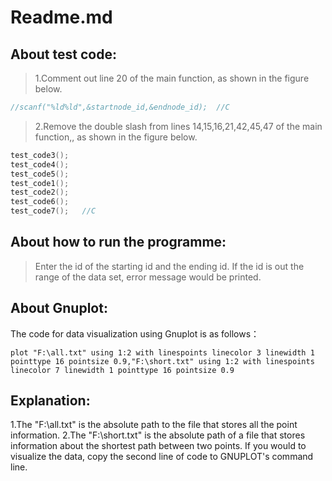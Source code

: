 # Readme.md
## About test code:
>1.Comment out line 20 of the main function, as shown in the figure below.
```c
//scanf("%ld%ld",&startnode_id,&endnode_id);  //C
```
>2.Remove the double slash from lines 14,15,16,21,42,45,47 of the main function,, as shown in the figure below.
```c
test_code3();
test_code4();
test_code5();
test_code1();
test_code2();
test_code6();
test_code7();   //C
```
## About how to run the programme:
>Enter the id of the starting id and the ending id.
>If the id is out the range of the data set, error message would be printed.
## About Gnuplot:
The code for data visualization using Gnuplot is as follows：
```gnuplot
plot "F:\all.txt" using 1:2 with linespoints linecolor 3 linewidth 1 pointtype 16 pointsize 0.9,"F:\short.txt" using 1:2 with linespoints linecolor 7 linewidth 1 pointtype 16 pointsize 0.9
```
## Explanation:
1.The "F:\all.txt"  is the absolute path to the file that stores all the point information.
2.The "F:\short.txt" is the absolute path of a file that stores information about the shortest path between two points.
If you would to visualize the data, copy the second line of code to GNUPLOT's command line.
